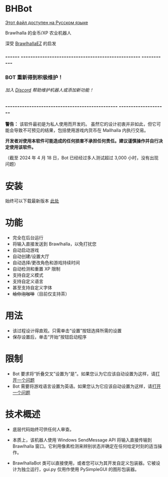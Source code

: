 # BHBot 

[Этот файл доступен на Русском языке](README_RU.md) 

Brawlhalla 的金币/XP 农业机器人

深受 [BrawlhallaEZ](https://github.com/jamunano/BrawlhallaEZ) 的启发

### ------ -------------------------------------------------- ----------- 

### BOT 重新得到积极维护！
###### 加入 [Discord](https://discord.gg/2HDmuqqq9p "Discord") 帮助维护机器人或添加新功能！

### ----------------------------------------------- -------------------- 

**警告：** 该软件最初是为私人使用而开发的。
虽然它的设计初衷并非如此，但它可能会导致不可预见的结果，包括使用游戏内货币在 Mallhalla 内执行交易。

**开发者对使用本软件可能造成的任何损害不承担任何责任。建议谨慎操作并自行决定使用该软件。** 

（截至 2024 年 4 月 18 日，Bot 已经经过多人测试超过 3,000 小时，没有出现问题）

# 安装
始终可以下载最新版本 [此处](https://github.com/Nick2bad4u/BHBot/releases) 

# 功能

- 完全在后台运行
- 将输入直接发送到 Brawlhalla，以免打扰您
- 自动启动游戏
- 自动创建/设置大厅
- 自动选择/更改角色和游戏持续时间
- 自动检测和重置 XP 限制
- 支持自定义模式
- 支持自定义语言
- 甚至支持自定义字体
- ~~给你泡咖啡~~（目前仅支持茶）

# 用法
- 该过程设计得直观。只需单击“设置”按钮选择所需的设置
- 保存设置后，单击“开始”按钮启动程序

# 限制
- Bot 要求将“折叠交叉”设置为“是”。如果您认为它应该自动设置为这样，请[打开一个问题](https://github.com/nick2bad4u/bhbot/issues) 
- Bot 需要将游戏语言设置为英语。如果您认为它应该自动设置为这样，请[打开一个问题](https://github.com/nick2bad4u/bhbot/issues) 

# 技术概述
- 底层代码始终可供任何人审查。
- 本质上，该机器人使用 Windows SendMessage API 将输入直接传输到 Brawlhalla 窗口。它利用像素检测来辨别状态并确定在任何给定时刻的适当操作。

- BrawlhallaBot 类可以直接使用，或者您可以为其开发自定义包装器。它被设计为独立运行，gui.py 仅用作使用 PySimpleGUI 的图形包装器。
